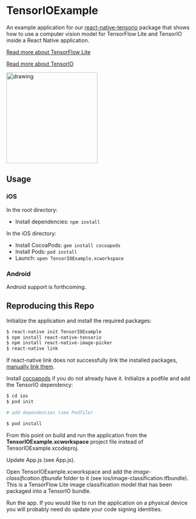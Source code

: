 # TensorIOExample

An example application for our [react-native-tensorio](https://github.com/doc-ai/react-native-tensorio) package that shows how to use a computer vision model for TensorFlow Lite and TensorIO inside a React Native application.

[Read more about TensorFlow Lite](https://www.tensorflow.org/lite)

[Read more about TensorIO](https://github.com/doc-ai/tensorio-ios)

<img src="README/screenshot.jpg" alt="drawing" width="240"/>

## Usage

### iOS

In the root directory:

- Install dependencies: `npm install`

In the iOS directory:

- Install CocoaPods: `gem install cocoapods`
- Install Pods: `pod install`
- Launch: `open TensorIOExample.xcworkspace`

### Android

Android support is forthcoming.

## Reproducing this Repo

Initialize the application and install the required packages:

```bash
$ react-native init TensorIOExample
$ npm install react-native-tensorio
$ npm install react-native-image-picker
$ react-native link
```

If react-native link does not successfully link the installed packages, [manually link them](https://facebook.github.io/react-native/docs/linking-libraries-ios).

Install [cocoapods](https://cocoapods.org/) if you do not already have it. Initialize a podfile and add the TensorIO dependency:

```bash
$ cd ios
$ pod init

# add dependencies (see Podfile)

$ pod install
```

From this point on build and run the application from the **TensorIOExample.xcworkspace** project file instead of TensorIOExample.xcodeproj.

Update App.js (see App.js).

Open TensorIOExample.xcworkspace and add the *image-classification.tfbundle* folder to it (see ios/image-classification.tfbundle). This is a TensorFlow Lite image classification model that has been packaged into a TensorIO bundle.

Run the app. If you would like to run the application on a physical device you will probably need do update your code signing identities.

